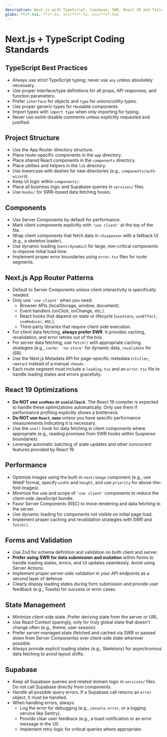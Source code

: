 ```yaml
---
description: Next.js with TypeScript, Supabase, SWR, React 19 and Tailwind UI best practices
globs: **/*.tsx, **/*.ts, src/**/*.ts, src/**/*.tsx
---
```

# Next.js + TypeScript Coding Standards

## TypeScript Best Practices
- Always use strict TypeScript typing; never use `any` unless absolutely necessary.
- Use proper interface/type definitions for all props, API responses, and function parameters.
- Prefer `interface` for objects and `type` for unions/utility types.
- Use proper generic types for reusable components.
- Import types with `import type` when only importing for typing.
- Never use eslint-disable comments unless explicitly requested and justified.

## Project Structure
- Use the App Router directory structure.
- Place route-specific components in the `app` directory.
- Place shared React components in the `components` directory.
- Place utilities and helpers in the `lib` directory.
- Use lowercase with dashes for new directories (e.g., `components/auth-wizard`).
- Keep UI logic within `components/`.
- Place all business logic and Supabase queries in `services/` files.
- Use `hooks/` for SWR-based data fetching hooks.

## Components
- Use Server Components by default for performance.
- Mark client components explicitly with `'use client'` at the top of the file.
- Wrap client components that fetch data in `<Suspense>` with a fallback UI (e.g., a skeleton loader).
- Use dynamic loading (`next/dynamic`) for large, non-critical components to improve initial load time.
- Implement proper error boundaries using `error.tsx` files for route segments.

## Next.js App Router Patterns
- Default to Server Components unless client interactivity is specifically needed.
- Only use `'use client'` when you need:
  - Browser APIs (localStorage, window, document).
  - Event handlers (onClick, onChange, etc.).
  - React hooks that depend on state or lifecycle (`useState`, `useEffect`, `useReducer`, etc.).
  - Third-party libraries that require client-side execution.
- For client data fetching, **always prefer SWR**. It provides caching, revalidation, and error retries out of the box.
- For server data fetching, use `fetch()` with appropriate caching strategies (e.g., `cache: 'no-store'` for dynamic data, `revalidate` for ISR).
- Use the Next.js Metadata API for page-specific metadata (`<title>`, `<meta>`) instead of a manual `<head>`.
- Each route segment must include a `loading.tsx` and an `error.tsx` file to handle loading states and errors gracefully.

## React 19 Optimizations
- **Do NOT use `useMemo` or `useCallback`**. The React 19 compiler is expected to handle these optimizations automatically. Only use them if performance profiling explicitly shows a bottleneck.
- **Do NOT use `React.memo`** unless you have specific performance measurements indicating it is necessary.
- Use the `use()` hook for data fetching in client components where appropriate (e.g., reading promises from SWR hooks within Suspense boundaries).
- Leverage automatic batching of state updates and other concurrent features provided by React 19.

## Performance
- Optimize images using the built-in `next/image` component (e.g., use WebP format, specify `width` and `height`, and use `priority` for above-the-fold images).
- Minimize the use and scope of `'use client'` components to reduce the client-side JavaScript bundle.
- Favor Server Components (RSC) to move rendering and data fetching to the server.
- Use dynamic loading for components not visible on initial page load.
- Implement proper caching and revalidation strategies with SWR and `fetch()`.

## Forms and Validation
- Use Zod for schema definition and validation on both client and server.
- **Prefer using SWR for data submission and mutation** within forms to handle loading states, errors, and UI updates seamlessly. Avoid using Server Actions.
- Implement proper server-side validation in your API endpoints as a second layer of defense.
- Clearly display loading states during form submission and provide user feedback (e.g., Toasts) for success or error cases.

## State Management
- Minimize client-side state. Prefer deriving state from the server or URL.
- Use React Context sparingly, only for truly global state that doesn't change often (e.g., theme, user session).
- Prefer server-managed state (fetched and cached via SWR or passed down from Server Components) over client-side state wherever possible.
- Always provide explicit loading states (e.g., Skeletons) for asynchronous data fetching to avoid layout shifts.

## Supabase
- Keep all Supabase queries and related domain logic in `services/` files. Do not call Supabase directly from components.
- Handle all possible query errors. If a Supabase call returns an `error` object, it must be handled.
- When handling errors, always:
  - Log the error for debugging (e.g., `console.error`, or a logging service like Sentry).
  - Provide clear user feedback (e.g., a toast notification or an error message in the UI).
  - Implement retry logic for critical queries where appropriate.

